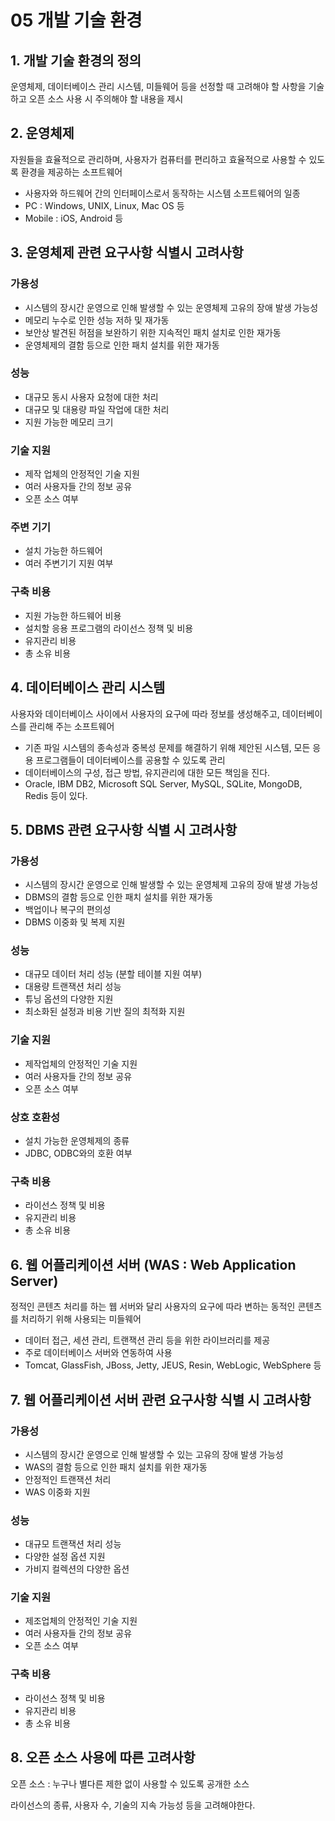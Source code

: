 # 05 개발 기술 환경

## 1. 개발 기술 환경의 정의

운영체제, 데이터베이스 관리 시스템, 미들웨어 등을 선정할 때 고려해야 할 사항을 기술하고 오픈 소스 사용 시 주의해야 할 내용을 제시

## 2. 운영체제

자원들을 효율적으로 관리하며, 사용자가 컴퓨터를 편리하고 효율적으로 사용할 수 있도록 환경을 제공하는 소프트웨어

- 사용자와 하드웨어 간의 인터페이스로서 동작하는 시스템 소프트웨어의 일종
- PC : Windows, UNIX, Linux, Mac OS 등
- Mobile : iOS, Android 등

## 3. 운영체제 관련 요구사항 식별시 고려사항

### 가용성

- 시스템의 장시간 운영으로 인해 발생할 수 있는 운영체제 고유의 장애 발생 가능성
- 메모리 누수로 인한 성능 저하 및 재가동
- 보안상 발견된 허점을 보완하기 위한 지속적인 패치 설치로 인한 재가동
- 운영체제의 결함 등으로 인한 패치 설치를 위한 재가동

### 성능

- 대규모 동시 사용자 요청에 대한 처리
- 대규모 및 대용량 파일 작업에 대한 처리
- 지원 가능한 메모리 크기

### 기술 지원

- 제작 업체의 안정적인 기술 지원
- 여러 사용자들 간의 정보 공유
- 오픈 소스 여부

### 주변 기기

- 설치 가능한 하드웨어
- 여러 주변기기 지원 여부

### 구축 비용

- 지원 가능한 하드웨어 비용
- 설치할 응용 프로그램의 라이선스 정책 및 비용
- 유지관리 비용
- 총 소유 비용

## 4. 데이터베이스 관리 시스템

사용자와 데이터베이스 사이에서 사용자의 요구에 따라 정보를 생성해주고, 데이터베이스를 관리해 주는 소프트웨어

- 기존 파일 시스템의 종속성과 중복성 문제를 해결하기 위해 제안된 시스템, 모든 응용 프로그램들이 데이터베이스를 공용할 수 있도록 관리
- 데이터베이스의 구성, 접근 방법, 유지관리에 대한 모든 책임을 진다.
- Oracle, IBM DB2, Microsoft SQL Server, MySQL, SQLite, MongoDB, Redis 등이 있다.

## 5. DBMS 관련 요구사항 식별 시 고려사항

### 가용성

- 시스템의 장시간 운영으로 인해 발생할 수 있는 운영체제 고유의 장애 발생 가능성
- DBMS의 결함 등으로 인한 패치 설치를 위한 재가동
- 백업이나 복구의 편의성
- DBMS 이중화 및 복제 지원

### 성능

- 대규모 데이터 처리 성능 (분할 테이블 지원 여부)
- 대용량 트랜잭션 처리 성능
- 튜닝 옵션의 다양한 지원
- 최소화된 설정과 비용 기반 질의 최적화 지원

### 기술 지원

- 제작업체의 안정적인 기술 지원
- 여러 사용자들 간의 정보 공유
- 오픈 소스 여부

### 상호 호환성

- 설치 가능한 운영체제의 종류
- JDBC, ODBC와의 호환 여부

### 구축 비용

- 라이선스 정책 및 비용
- 유지관리 비용
- 총 소유 비용

## 6. 웹 어플리케이션 서버 (WAS : Web Application Server)

정적인 콘텐츠 처리를 하는 웹 서버와 달리 사용자의 요구에 따라 변하는 동적인 콘텐츠를 처리하기 위해 사용되는 미들웨어

- 데이터 접근, 세션 관리, 트랜잭션 관리 등을 위한 라이브러리를 제공
- 주로 데이터베이스 서버와 연동하여 사용
- Tomcat, GlassFish, JBoss, Jetty, JEUS, Resin, WebLogic, WebSphere 등

## 7. 웹 어플리케이션 서버 관련 요구사항 식별 시 고려사항

### 가용성

- 시스템의 장시간 운영으로 인해 발생할 수 있는 고유의 장애 발생 가능성
- WAS의 결함 등으로 인한 패치 설치를 위한 재가동
- 안정적인 트랜잭션 처리
- WAS 이중화 지원

### 성능

- 대규모 트랜잭션 처리 성능
- 다양한 설정 옵션 지원
- 가비지 컬렉션의 다양한 옵션

### 기술 지원

- 제조업체의 안정적인 기술 지원
- 여러 사용자들 간의 정보 공유
- 오픈 소스 여부

### 구축 비용

- 라이선스 정책 및 비용
- 유지관리 비용
- 총 소유 비용

## 8. 오픈 소스 사용에 따른 고려사항

오픈 소스 : 누구나 별다른 제한 없이 사용할 수 있도록 공개한 소스

라이선스의 종류, 사용자 수, 기술의 지속 가능성 등을 고려해야한다.

